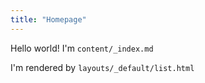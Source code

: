 ```yaml
---
title: "Homepage"
---
```

Hello world! I'm `content/_index.md`

I'm rendered by `layouts/_default/list.html`
